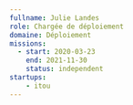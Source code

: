 ```yaml
---
fullname: Julie Landes
role: Chargée de déploiement
domaine: Déploiement
missions:
  - start: 2020-03-23
    end: 2021-11-30
    status: independent
startups:
    - itou
---
```

